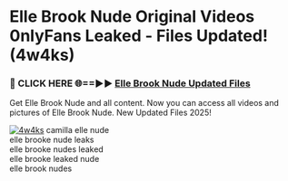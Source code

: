 # Elle Brook Nude Original Videos 0nlyFans Leaked - Files Updated! (4w4ks)

<h3>🔴 CLICK HERE 🌐==►► <a href="https://tinyurl.com/52m3yx9h" rel="nofollow">Elle Brook Nude Updated Files</a></h3>

Get Elle Brook Nude and all content. Now you can access all videos and pictures of Elle Brook Nude. New Updated Files 2025!

[![4w4ks](https://i.imgur.com/TnHtlc8.gif)](https://tinyurl.com/52m3yx9h)
camilla elle nude<br>
elle brooke nude leaks<br>
elle brooke nudes leaked<br>
elle brooke leaked nude<br>
elle brook nudes